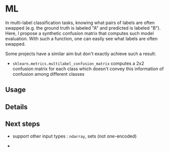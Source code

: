 # ML

In multi-label classification tasks, knowing what pairs of labels are often swapped (e.g. the ground truth is labeled "A" and predicted is labeled "B").
Here, I propose a synthetic confusion matrix that computes such model evaluation. With such a function, one can easily see what labels are often swapped.

Some projects have a similar aim but don't exactly achieve such a result:

* `sklearn.metrics.multilabel_confusion_matrix` computes a 2x2 confusion matrix for each class which doesn't convey this information of confusion among different classes

## Usage

## Details

## Next steps

* support other input types : `ndarray`, sets (not one-encoded)

*
